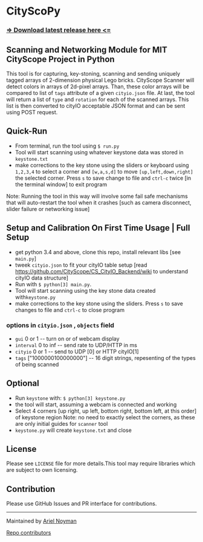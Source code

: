 # CityScoPy
### [=> Download latest release here <=](https://github.com/CityScope/CS_Scanner_Python/releases/)


## Scanning and Networking Module for MIT CityScope Project in Python

This tool is for capturing, key-stoning, scanning and sending uniquely tagged arrays of 2-dimension physical Lego bricks. CityScope Scanner will detect colors in arrays of 2d-pixel arrays. Than, these color arrays will be compared to list of `tags` attribute of a given `cityio.json` file. At last, the tool will return a list of `type` and `rotation` for each of the scanned arrays. This list is then converted to cityIO acceptable JSON format and can be sent using POST request.

## Quick-Run

- From terminal, run the tool using `$ run.py`
- Tool will start scanning using whatever keystone data was stored in `keystone.txt`
- make corrections to the key stone using the sliders or keyboard using `1,2,3,4` to select a corner and `[w,a,s,d]` to move `[up,left,down,right]` the selected corner. Press `s` to save change to file and `ctrl-c` twice [in the terminal window] to exit program

Note: Running the tool in this way will involve some fail safe mechanisms that will auto-restart the tool when it crashes [such as camera disconnect, slider failure or networking issue]

## Setup and Calibration On First Time Usage | Full Setup

- get python 3.4 and above, clone this repo, install relevant libs [see `main.py`]
- tweek `cityio.json` to fit your cityIO table setup [read https://github.com/CityScope/CS_CityIO_Backend/wiki to understand cityIO data structure]
- Run with `$ python[3] main.py`.
- Tool will start scanning using the key stone data created with`keystone.py`
- make corrections to the key stone using the sliders. Press `s` to save changes to file and `ctrl-c` to close program

### options in `cityio.json` , `objects` field
  - `gui` 0 or 1 -- turn on or of webcam display
  - `interval` 0 to inf -- send rate to UDP/HTTP in ms
- `cityio` 0 or 1 -- send to UDP [0] or HTTP cityIO[1]
- `tags` ["1000000100000000"] -- 16 digit strings, repesenting of the types of being scanned  

## Optional

- Run `keystone` with: `$ python[3] keystone.py`
- the tool will start, assuming a webcam is connected and working
- Select 4 corners [up right, up left, bottom right, bottom left, at this order] of keystone region
  Note: no need to exactly select the corners, as these are only initial guides for `scanner` tool
- `keystone.py` will create `keystone.txt` and close

## License

Please see `LICENSE` file for more details.This tool may require libraries which are subject to own licensing.

## Contribution

Please use GitHub Issues and PR interface for contributions.

---

Maintained by [Ariel Noyman](http://arielnoyman.com)

[Repo contributors](https://github.com/CityScope/CS_Scanner_Python/graphs/contributors)
